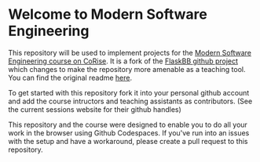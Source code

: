 # Welcome to Modern Software Engineering

This repository will be used to implement projects for the [Modern Software Engineering course on CoRise](corise.com/go/modern-se-R5J1C6). It is a fork of the [FlaskBB github project](https://github.com/flaskbb/flaskbb) which changes to make the repository more amenable as a teaching tool. You can find the original readme [here](https://github.com/navteniev/modern_software_engineering_corise_flaskbb/blob/main/ORIGINAL_README.md).

To get started with this repository fork it into your personal github account and add the course intructors and teaching assistants as contributors. (See the current sessions website for their github handles)

This repository and the course were designed to enable you to do all your work in the browser using Github Codespaces. If you've run into an issues with the setup and have a workaround, please create a pull request to this repository.